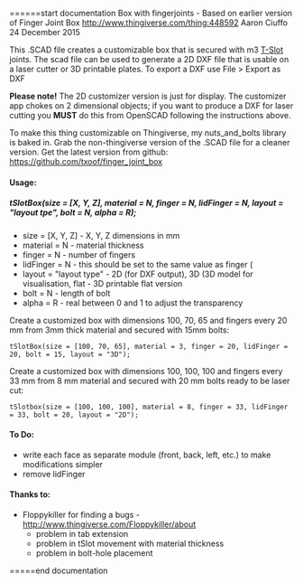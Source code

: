 ======start documentation
  Box with fingerjoints - Based on earlier version of Finger Joint Box
  http://www.thingiverse.com/thing:448592
  Aaron Ciuffo
  24 December 2015 

This .SCAD file creates a customizable box that is secured with m3 [T-Slot](http://xy-kao.com/sandbox/laser-cut-project-boxes/) joints.  The scad file can be used to generate a 2D DXF file that is usable on a laser cutter or 3D printable plates.  To export a DXF use File > Export as DXF

**Please note!** The 2D customizer version is just for display. The customizer app chokes on 2 dimensional objects; if you want to produce a DXF for laser cutting you **MUST** do this from OpenSCAD following the instructions above.

To make this thing customizable on Thingiverse, my nuts_and_bolts library is baked in.  Grab the non-thingiverse version of the .SCAD file for a cleaner version.
Get the latest version from github:
https://github.com/txoof/finger_joint_box

#### Usage:
 ##### tSlotBox(size = [X, Y, Z], material =  N, finger = N, lidFinger = N, layout = "layout tpe", bolt = N, alpha = R);
  * size = [X, Y, Z] - X, Y, Z dimensions in mm
  * material = N - material thickness
  * finger = N - number of fingers
  * lidFinger = N - this should be set to the same value as finger (
  * layout = "layout type" - 2D (for DXF output), 3D (3D model for visualisation, flat - 3D printable flat version
  * bolt = N - length of bolt
  * alpha = R - real between 0 and 1 to adjust the transparency

Create a customized box with dimensions 100, 70, 65 and fingers every 20 mm from 3mm thick material and secured with 15mm bolts:
```
tSlotBox(size = [100, 70, 65], material = 3, finger = 20, lidFinger = 20, bolt = 15, layout = "3D");
```

Create a customized box with dimensions 100, 100, 100 and fingers every 33 mm from 8 mm material and secured with 20 mm bolts ready to be laser cut:
```
tSlotbox(size = [100, 100, 100], material = 8, finger = 33, lidFinger = 33, bolt = 20, layout = "2D");
```



#### To Do:
  * write each face as separate module (front, back, left, etc.) to make modifications simpler 
  * remove lidFinger 



#### Thanks to: 
  * Floppykiller for finding a bugs - http://www.thingiverse.com/Floppykiller/about
    - problem in tab extension 
    - problem in tSlot movement with material thickness
    - problem in bolt-hole placement

=====end documentation
